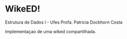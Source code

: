 # WikeED!

Estrutura de Dados I - Ufes
Profa. Patricia Dockhorn Costa

Implementaçao de uma wiked compartilhada.
